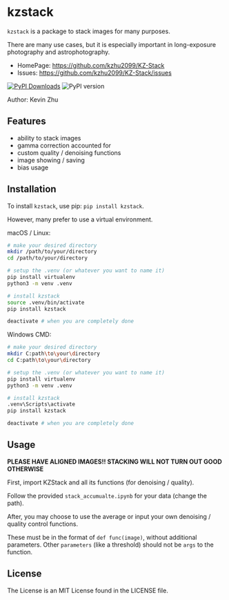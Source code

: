 # kzstack

`kzstack` is a package to stack images for many purposes.

There are many use cases, but it is especially important in long-exposure photography and astrophotography.

- HomePage: https://github.com/kzhu2099/KZ-Stack
- Issues: https://github.com/kzhu2099/KZ-Stack/issues

[![PyPI Downloads](https://static.pepy.tech/badge/kzstack)](https://pepy.tech/projects/kzstack) ![PyPI version](https://img.shields.io/pypi/v/kzstack.svg)

Author: Kevin Zhu

## Features

- ability to stack images
- gamma correction accounted for
- custom quality / denoising functions
- image showing / saving
- bias usage

## Installation

To install `kzstack`, use pip: ```pip install kzstack```.

However, many prefer to use a virtual environment.

macOS / Linux:

```sh
# make your desired directory
mkdir /path/to/your/directory
cd /path/to/your/directory

# setup the .venv (or whatever you want to name it)
pip install virtualenv
python3 -m venv .venv

# install kzstack
source .venv/bin/activate
pip install kzstack

deactivate # when you are completely done
```

Windows CMD:

```sh
# make your desired directory
mkdir C:path\to\your\directory
cd C:path\to\your\directory

# setup the .venv (or whatever you want to name it)
pip install virtualenv
python3 -m venv .venv

# install kzstack
.venv\Scripts\activate
pip install kzstack

deactivate # when you are completely done
```

## Usage

**PLEASE HAVE ALIGNED IMAGES!! STACKING WILL NOT TURN OUT GOOD OTHERWISE**

First, import KZStack and all its functions (for denoising / quality).

Follow the provided `stack_accumualte.ipynb` for your data (change the path).

After, you may choose to use the average or input your own denoising / quality control functions.

These must be in the format of `def func(image)`, without additional parameters. Other `parameters` (like a threshold) should not be `args` to the function.

## License

The License is an MIT License found in the LICENSE file.